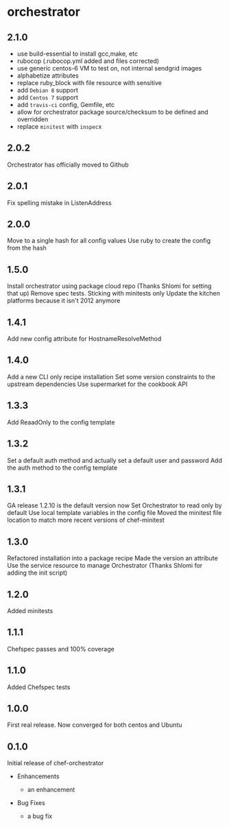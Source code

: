 # orchestrator

## 2.1.0
* use build-essential to install gcc,make, etc
* rubocop (.rubocop.yml added and files corrected)
* use generic centos-6 VM to test on, not internal sendgrid images
* alphabetize attributes
* replace ruby_block with file resource with sensitive
* add `Debian 8` support
* add `Centos 7` support
* add `travis-ci` config, Gemfile, etc
* allow for orchestrator package source/checksum to be defined and overridden
* replace `minitest` with `inspec`x

## 2.0.2
Orchestrator has officially moved to Github

## 2.0.1
Fix spelling mistake in ListenAddress

## 2.0.0
Move to a single hash for all config values
Use ruby to create the config from the hash

## 1.5.0
Install orchestrator using package cloud repo (Thanks Shlomi for setting that up)
Remove spec tests. Sticking with minitests only
Update the kitchen platforms because it isn't 2012 anymore

## 1.4.1
Add new config attribute for HostnameResolveMethod

## 1.4.0
Add a new CLI only recipe installation
Set some version constraints to the upstream dependencies
Use supermarket for the cookbook API

## 1.3.3
Add ReaadOnly to the config template

## 1.3.2
Set a default auth method and actually set a default user and password
Add the auth method to the config template

## 1.3.1
GA release 1.2.10 is the default version now
Set Orchestrator to read only by default
Use local template variables in the config file 
Moved the minitest file location to match more recent versions of chef-minitest

## 1.3.0
Refactored installation into a package recipe
Made the version an attribute
Use the service resource to manage Orchestrator (Thanks Shlomi for adding the init script)

## 1.2.0
Added minitests

## 1.1.1
Chefspec passes and 100% coverage

## 1.1.0
Added Chefspec tests

## 1.0.0
First real release. Now converged for both centos and Ubuntu

## 0.1.0

Initial release of chef-orchestrator

* Enhancements
  * an enhancement

* Bug Fixes
  * a bug fix
